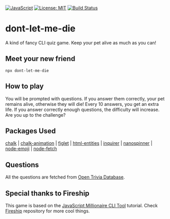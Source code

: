 [![JavaScript](https://img.shields.io/badge/JS+-00ADD8?style=for-the-badge&logo=go&logoColor=white)](https://developer.mozilla.org/en-US/docs/Web/JavaScript)
[![License: MIT](https://img.shields.io/badge/License-MIT-yellow.svg?style=for-the-badge)](https://opensource.org/licenses/MIT)
[![Build Status](https://img.shields.io/github/actions/workflow/status/nahuelsantos/dont-let-me-die/release-package.yaml?branch=main&style=for-the-badge)](https://github.com/nahuelsantos/dont-let-me-die/actions) 

# dont-let-me-die
A kind of fancy CLI quiz game. Keep your pet alive as much as you can! 


## Meet your new friend
```
npx dont-let-me-die
```

## How to play
You will be prompted with questions. If you answer them correctly, your pet remains alive, otherwise they will die! Every 10 answers, you get an extra life. If you answer correctly enough questions, the difficulty will increase. Are you up to the challenge?

## Packages Used
[chalk](https://github.com/chalk/chalk) | 
[chalk-animation](https://github.com/bokub/chalk-animation) |
[figlet](https://github.com/patorjk/figlet.js) |
[html-entities](https://github.com/mdevils/html-entities) |
[inquirer](https://github.com/SBoudrias/Inquirer.js) |
[nanospinner](https://github.com/usmanyunusov/nanospinner) |
[node-emoji](https://github.com/omnidan/node-emoji) | 
[node-fetch](https://github.com/node-fetch/node-fetch)

## Questions 
All the questions are fetched from [Open Trivia Database](https://opentdb.com/).

## Special thanks to Fireship
This game is based on the [JavaScript Millionaire CLI Tool](https://github.com/fireship-io/javascript-millionaire) tutorial. Check [Fireship](https://github.com/fireship-io) repository for more cool things. 
